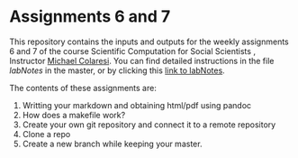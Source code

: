 # Assignments 6 and 7
This repository contains the inputs and outputs for the weekly assignments 6 and 7 of the course Scientific Computation for Social Scientists , Instructor [Michael Colaresi](https://github.com/colaresi).
You can find detailed instructions in the file _labNotes_ in the master, or by clicking this [link to labNotes](https://github.com/gonzalezrostani/Assignment-6/blob/master/labNotes.md). 

The contents of these assignments are: 

1. Writting your markdown and obtaining html/pdf using pandoc
2. How does a makefile work?
3. Create your own git repository and connect it to a remote repository
4. Clone a repo
5. Create a new branch while keeping your master. 
